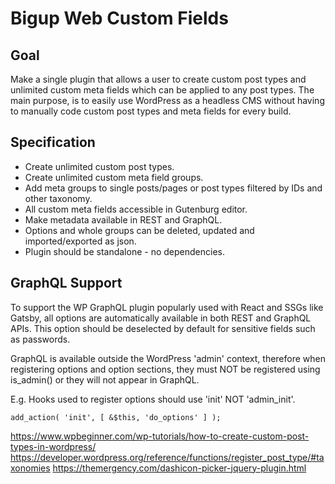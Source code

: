 # Bigup Web Custom Fields

## Goal

Make a single plugin that allows a user to create custom post types and unlimited custom meta fields
which can be applied to any post types. The main purpose, is to easily use WordPress as a headless
CMS without having to manually code custom post types and meta fields for every build.

## Specification

- Create unlimited custom post types.
- Create unlimited custom meta field groups.
- Add meta groups to single posts/pages or post types filtered by IDs and other taxonomy.
- All custom meta fields accessible in Gutenburg editor.
- Make metadata available in REST and GraphQL.
- Options and whole groups can be deleted, updated and imported/exported as json.
- Plugin should be standalone - no dependencies.

## GraphQL Support

To support the WP GraphQL plugin popularly used with React and SSGs like Gatsby, all options are
automatically available in both REST and GraphQL APIs. This option should be deselected by default
for sensitive fields such as passwords.

GraphQL is available outside the WordPress 'admin' context, therefore when registering options and
option sections, they must NOT be registered using is_admin() or they will not appear in GraphQL.

E.g. Hooks used to register options should use 'init' NOT 'admin_init'.

`add_action( 'init', [ &$this, 'do_options' ] );`

https://www.wpbeginner.com/wp-tutorials/how-to-create-custom-post-types-in-wordpress/
https://developer.wordpress.org/reference/functions/register_post_type/#taxonomies
https://themergency.com/dashicon-picker-jquery-plugin.html